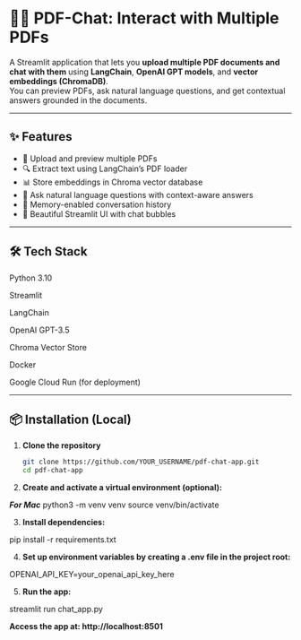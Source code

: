 # 🦜🔗 PDF-Chat: Interact with Multiple PDFs

A Streamlit application that lets you **upload multiple PDF documents and chat with them** using **LangChain**, **OpenAI GPT models**, and **vector embeddings (ChromaDB)**.  
You can preview PDFs, ask natural language questions, and get contextual answers grounded in the documents.  

---

## ✨ Features
- 📂 Upload and preview multiple PDFs
- 🔍 Extract text using LangChain’s PDF loader
- 📊 Store embeddings in Chroma vector database
- 💬 Ask natural language questions with context-aware answers
- 🧠 Memory-enabled conversation history
- 🎨 Beautiful Streamlit UI with chat bubbles

---

## 🛠️ Tech Stack
Python 3.10

Streamlit

LangChain

OpenAI GPT-3.5

Chroma Vector Store

Docker

Google Cloud Run (for deployment)

---

## 📦 Installation (Local)

1. **Clone the repository**
   ```bash
   git clone https://github.com/YOUR_USERNAME/pdf-chat-app.git
   cd pdf-chat-app

2. **Create and activate a virtual environment (optional):**

***For Mac***
python3 -m venv venv
source venv/bin/activate

3. **Install dependencies:**

pip install -r requirements.txt

4. **Set up environment variables by creating a .env file in the project root:**

OPENAI_API_KEY=your_openai_api_key_here

5. **Run the app:**

streamlit run chat_app.py

**Access the app at: http://localhost:8501**
